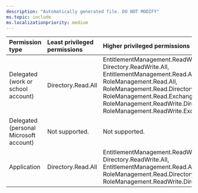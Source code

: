 ```yaml
---
description: "Automatically generated file. DO NOT MODIFY"
ms.topic: include
ms.localizationpriority: medium
---
```


|Permission type|Least privileged permissions|Higher privileged permissions|
|:---|:---|:---|
|Delegated (work or school account)|Directory.Read.All|EntitlementManagement.ReadWrite.All, Directory.ReadWrite.All, EntitlementManagement.Read.All, RoleManagement.Read.All, RoleManagement.Read.Directory, RoleManagement.Read.Exchange, RoleManagement.ReadWrite.Directory, RoleManagement.ReadWrite.Exchange|
|Delegated (personal Microsoft account)|Not supported.|Not supported.|
|Application|Directory.Read.All|EntitlementManagement.ReadWrite.All, Directory.ReadWrite.All, EntitlementManagement.Read.All, RoleManagement.Read.Directory, RoleManagement.ReadWrite.Directory|

